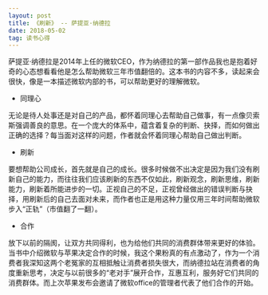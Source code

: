 ```yaml
---
layout: post
title: 《刷新》 -- 萨提亚·纳德拉
date: 2018-05-02
tag: 读书心得
---
```


萨提亚·纳德拉是2014年上任的微软CEO，作为纳德拉的第一部作品我也是抱着好奇的心态想看看他是怎么帮助微软三年市值翻倍的。这本书的内容不多，读起来会很快，像是一本描述微软内部的书，可以帮助更好的理解微软。

- 同理心

无论是待人处事还是对自己的产品，都怀着同理心去帮助自己做事，有一点像贝索斯强调善良的意思。在一个庞大的体系中，蕴含着复杂的判断、抉择，而如何做出正确的选择？每当面对这样的问题，作者就会怀着同理心帮助自己做出判断。

- 刷新

要想帮助公司成长，首先就是自己的成长。很多时候做不出决定是因为我们没有刷新自己的能力，而往往我们应该刷新的东西不仅如此，刷新观念，刷新思维，刷新能力，刷新着所能进步的一切。正视自己的不足，正视曾经做出的错误判断与抉择，用刷新后的自己去面对未来，而作者也正是用这种力量仅用三年时间帮助微软步入“正轨”（市值翻了一翻）。

- 合作

放下以前的隔阂，让双方共同得利，也为给他们共同的消费群体带来更好的体验。当书中介绍微软与苹果决定合作的时候，我这个果粉真的有点激动了，作为一个消费者我深知这两个老冤家的互相抵触让消费者损失很大，而纳德拉站在消费者的角度重新思考，决定与以前很多的“老对手”展开合作，互惠互利，服务好它们共同的消费群体。而上次苹果发布会邀请了微软office的管理者代表了他们合作的开始。
